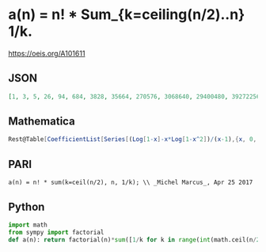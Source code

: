 # a\(n\) \= n\! \* Sum\_\{k\=ceiling\(n/2\)\.\.n\} 1/k\.
https://oeis.org/A101611
## JSON
```JSON
[1, 3, 5, 26, 94, 684, 3828, 35664, 270576, 3068640, 29400480, 392722560, 4546558080, 69878833920, 948550176000, 16484477184000, 256697973504000, 4976250951168000, 87435019510272000, 1870345490614272000]
```
## Mathematica
```Mathematica
Rest@Table[CoefficientList[Series[(Log[1-x]-x*Log[1-x^2])/(x-1),{x, 0, 20}],x][[n]](n-1)!,{n, 1, 20}] (* _Benedict W. J. Irwin_, Apr 25 2017 *)
```
## PARI
```PARI
a(n) = n! * sum(k=ceil(n/2), n, 1/k); \\ _Michel Marcus_, Apr 25 2017
```
## Python
```Python
import math
from sympy import factorial
def a(n): return factorial(n)*sum([1/k for k in range(int(math.ceil(n/2)), n + 1)]) # _Indranil Ghosh_, Apr 25 2017
```
